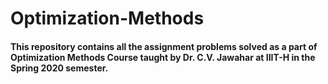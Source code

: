 # Optimization-Methods

#### This repository contains all the assignment problems solved as a part of Optimization Methods Course taught by Dr. C.V. Jawahar at IIIT-H in the Spring 2020 semester.